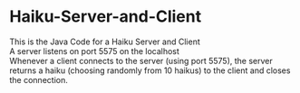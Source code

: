 # Haiku-Server-and-Client <br/>
This is the Java Code for a Haiku Server and Client <br/>
A server listens on port 5575 on the localhost <br/>
Whenever a client connects to the server (using port 5575), the server returns a haiku (choosing randomly from 10 haikus) to the client and closes the connection.
